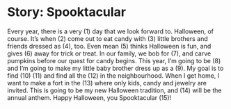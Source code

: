 # Story: Spooktacular

Every year, there is a very (1) day that we look forward to. Halloween, of course. It’s when (2) come out to eat candy with (3) little brothers and friends dressed as (4), too. Even mean (5) thinks Halloween is fun, and gives (6) away for trick or treat. In our family, we bob for (7), and carve pumpkins before our quest for candy begins. This year, I’m going to be (8) and I’m going to make my little baby brother dress up as a (9). My goal is to find (10) (11) and find all the (12) in the neighbourhood. When I get home, I want to make a fort in the (13) where only kids, candy and jewelry are invited. This is going to be my new Halloween tradition, and (14) will be the annual anthem. Happy Halloween, you Spooktacular (15)!


